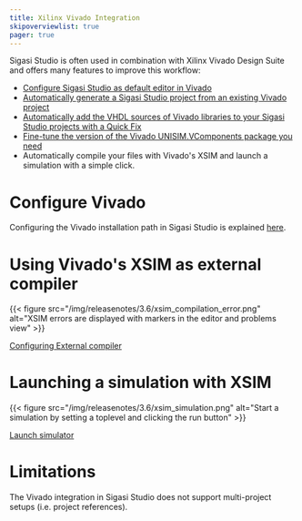 ```yaml
---
title: Xilinx Vivado Integration
skipoverviewlist: true
pager: true
---
```


Sigasi Studio is often used in combination with Xilinx Vivado Design Suite and offers many features to improve this workflow:

* [Configure Sigasi Studio as default editor in Vivado](/manual/opening#xilinx-vivado)
* [Automatically generate a Sigasi Studio project from an existing Vivado project](/tech/generating-sigasi-project-vivado-project)
* [Automatically add the VHDL sources of Vivado libraries to your Sigasi Studio projects with a Quick Fix](/manual/rules/quick-fix-for-third-party-libraries)
* [Fine-tune the version of the Vivado UNISIM.VComponents package you need](/tech/vivado-unisim)
* Automatically compile your files with Vivado's XSIM and launch a simulation with a simple click.

# Configure Vivado

Configuring the Vivado installation path in Sigasi Studio is explained [here](/manual/tools#vivado-1).

# Using Vivado's XSIM as external compiler

{{< figure src="/img/releasenotes/3.6/xsim_compilation_error.png" alt="XSIM errors are displayed with markers in the editor and problems view" >}}

[Configuring External compiler](/manual/tools#configure-external-compiler)

# Launching a simulation with XSIM

{{< figure src="/img/releasenotes/3.6/xsim_simulation.png" alt="Start a simulation by setting a toplevel and clicking the run button" >}}

[Launch simulator](/manual/tools#launch-simulator)

# Limitations

The Vivado integration in Sigasi Studio does not support multi-project setups (i.e. project references).

